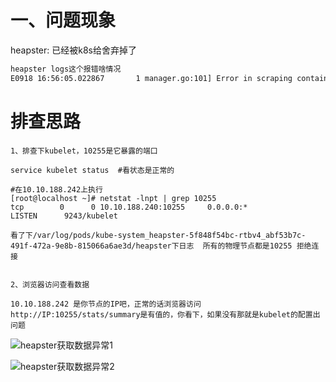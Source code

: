 # 一、问题现象
heapster:  已经被k8s给舍弃掉了
```bash
heapster logs这个报错啥情况 
E0918 16:56:05.022867       1 manager.go:101] Error in scraping containers from kubelet_summary:10.10.188.242:10255: Get http://10.10.188.242:10255/stats/summary/: dial tcp 10.10.188.242:10255: getsockopt: connection refused
```
# 排查思路


```
1、排查下kubelet，10255是它暴露的端口

service kubelet status  #看状态是正常的

#在10.10.188.242上执行
[root@localhost ~]# netstat -lnpt | grep 10255
tcp        0      0 10.10.188.240:10255     0.0.0.0:*               LISTEN      9243/kubelet

看了下/var/log/pods/kube-system_heapster-5f848f54bc-rtbv4_abf53b7c-491f-472a-9e8b-815066a6ae3d/heapster下日志  所有的物理节点都是10255 拒绝连接


2、浏览器访问查看数据

10.10.188.242 是你节点的IP吧，正常的话浏览器访问http://IP:10255/stats/summary是有值的，你看下，如果没有那就是kubelet的配置出问题

```
![heapster获取数据异常1](https://github.com/Lancger/opsfull/blob/master/images/heapster-01.png)

![heapster获取数据异常2](https://github.com/Lancger/opsfull/blob/master/images/heapster-02.png)
